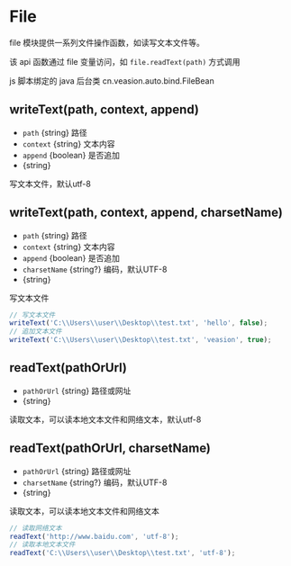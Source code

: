 # File

file 模块提供一系列文件操作函数，如读写文本文件等。

该 api 函数通过 file 变量访问，如 `file.readText(path)` 方式调用

js 脚本绑定的 java 后台类 cn.veasion.auto.bind.FileBean



## writeText(path, context, append)
* `path` {string} 路径
* `context` {string} 文本内容
* `append` {boolean} 是否追加
* {string}

写文本文件，默认utf-8



## writeText(path, context, append, charsetName)
* `path` {string} 路径
* `context` {string} 文本内容
* `append` {boolean} 是否追加
* `charsetName` {string?} 编码，默认UTF-8
* {string}

写文本文件

```js
// 写文本文件
writeText('C:\\Users\\user\\Desktop\\test.txt', 'hello', false);
// 追加文本文件
writeText('C:\\Users\\user\\Desktop\\test.txt', 'veasion', true);
```



## readText(pathOrUrl)

* `pathOrUrl` {string} 路径或网址
* {string}

读取文本，可以读本地文本文件和网络文本，默认utf-8



## readText(pathOrUrl, charsetName)

* `pathOrUrl` {string} 路径或网址
* `charsetName` {string?} 编码，默认UTF-8
* {string}

读取文本，可以读本地文本文件和网络文本

```js
// 读取网络文本
readText('http://www.baidu.com', 'utf-8');
// 读取本地文本文件
readText('C:\\Users\\user\\Desktop\\test.txt', 'utf-8');
```

